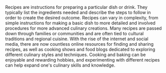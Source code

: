 Recipes are instructions for preparing a particular dish or drink. They typically list the ingredients needed and describe the steps to follow in order to create the desired outcome. Recipes can vary in complexity, from simple instructions for making a basic dish to more detailed and involved procedures for more advanced culinary creations. Many recipes are passed down through families or communities and are often tied to cultural traditions and regional cuisine. With the rise of the internet and social media, there are now countless online resources for finding and sharing recipes, as well as cooking shows and food blogs dedicated to exploring different culinary styles and techniques. Cooking and baking can be enjoyable and rewarding hobbies, and experimenting with different recipes can help expand one's culinary skills and knowledge.
